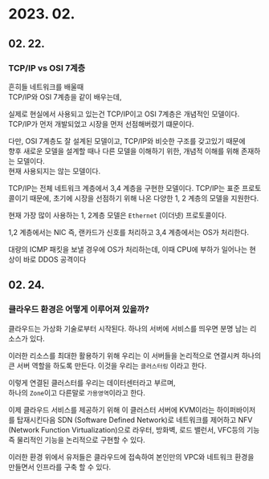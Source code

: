 # 2023. 02.

## 02. 22.

### TCP/IP vs OSI 7계층

흔히들 네트워크를 배울때  
TCP/IP와 OSI 7계층을 같이 배우는데,

실제로 현실에서 사용되고 있는건 TCP/IP이고 OSI 7계층은 개념적인 모델이다.  
TCP/IP가 먼저 개발되었고 시장을 먼저 선점해버렸기 떄문이다.

다만, OSI 7계층도 잘 설계된 모델이고, TCP/IP와 비슷한 구조를 갖고있기 때문에  
향후 새로운 모델을 설계할 때나 다른 모델을 이해하기 위한, 개념적 이해를 위해 존재하는 모델이다.  
현재 사용되지는 않는 모델이다.

TCP/IP는 전체 네트워크 계층에서 3,4 계층을 구현한 모델이다.
TCP/IP는 표준 프로토콜이기 때문에, 초기에 시장을 선점하기 위해 나온 다양한 1, 2 계층의 모델을 지원한다.

현재 가장 많이 사용하는 1, 2계층 모델은 `Ethernet` (이더넷) 프로토콜이다.

1,2 계층에서는 NIC 즉, 랜카드가 신호를 처리하고
3,4 계층에서는 OS가 처리한다.

대량의 ICMP 패킷을 보낼 경우에 OS가 처리하는데, 이때 CPU에 부하가 일어나는 현상이 바로 DDOS 공격이다

## 02. 24.

### 클라우드 환경은 어떻게 이루어져 있을까?

클라우드는 가상화 기술로부터 시작된다.
하나의 서버에 서비스를 띄우면 분명 남는 리소스가 있다.

이러한 리소스를 최대한 활용하기 위해
우리는 이 서버들을 논리적으로 연결시켜 하나의 큰 서버 역할을 하도록 만든다.
이것을 우리는 `클러스터링` 이라고 한다.

이렇게 연결된 클러스터를 우리는 데이터센터라고 부르며,  
하나의 `Zone`이고 다른말로 `가용영역`이라고 한다.

이제 클라우드 서비스를 제공하기 위해 이 클러스터 서버에 KVM이라는 하이퍼바이저를 탑재시킨다음
SDN (Software Defined Network)로 네트워크를 제어하고
NFV (Network Function Virtualization)으로 라우터, 방화벽, 로드 밸런서, VFC등의 기능 즉 물리적인 기능을 논리적으로 구현할 수 있다.

이러한 환경 위에서 유저들은 클라우드에 접속하여 본인만의 VPC와 네트워크 환경을 만들면서 인프라를 구축 할 수 있다.
